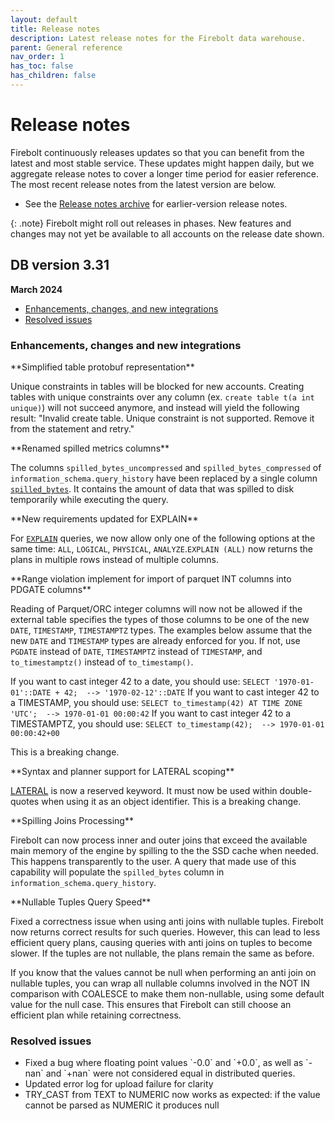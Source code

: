 ```yaml
---
layout: default
title: Release notes
description: Latest release notes for the Firebolt data warehouse.
parent: General reference
nav_order: 1
has_toc: false
has_children: false
---
```


# Release notes

Firebolt continuously releases updates so that you can benefit from the latest and most stable service. These updates might happen daily, but we aggregate release notes to cover a longer time period for easier reference. The most recent release notes from the latest version are below. 

- See the [Release notes archive](../release-notes/release-notes-archive.md) for earlier-version release notes.

{: .note}
Firebolt might roll out releases in phases. New features and changes may not yet be available to all accounts on the release date shown.

## DB version 3.31
**March 2024**

* [Enhancements, changes, and new integrations](#enhancements-changes-and-new-integrations)
* [Resolved issues](#resolved-issues)

### Enhancements, changes and new integrations

<!--- FIR-27548 --->**Simplified table protobuf representation**

Unique constraints in tables will be blocked for new accounts. Creating tables with unique constraints over any column (ex. `create table t(a int unique)`) will not succeed anymore, and instead will yield the following result:
"Invalid create table. Unique constraint is not supported. Remove it from the statement and retry."

<!--- FIR-29729 --->**Renamed spilled metrics columns**

The columns `spilled_bytes_uncompressed` and `spilled_bytes_compressed` of `information_schema.query_history` have been replaced by a single column [`spilled_bytes`](../general-reference/information-schema/query-history-view.md). It contains the amount of data that was spilled to disk temporarily while executing the query.

<!--- FIR-28276 --->**New requirements updated for EXPLAIN**

For [`EXPLAIN`](../sql-reference/commands/explain.md) queries, we now allow only one of the following options at the same time: `ALL`, `LOGICAL`, `PHYSICAL`, `ANALYZE`.`EXPLAIN (ALL)` now returns the plans in multiple rows instead of multiple columns.

<!--- FIR-29660 --->**Range violation implement for import of parquet INT columns into PDGATE columns**

Reading of Parquet/ORC integer columns will now not be allowed if the external table specifies the types of those columns to be one of the new `DATE`, `TIMESTAMP`, `TIMESTAMPTZ` types. The examples below assume that the new `DATE` and `TIMESTAMP` types are already enforced for you. If not, use `PGDATE` instead of `DATE`, `TIMESTAMPTZ` instead of `TIMESTAMP`, and `to_timestamptz()` instead of `to_timestamp()`.

If you want to cast integer 42 to a date, you should use: `SELECT '1970-01-01'::DATE + 42;  --> '1970-02-12'::DATE`
If you want to cast integer 42 to a TIMESTAMP, you should use: `SELECT to_timestamp(42) AT TIME ZONE 'UTC';  --> 1970-01-01 00:00:42`
If you want to cast integer 42 to a TIMESTAMPTZ, you should use: `SELECT to_timestamp(42);  --> 1970-01-01 00:00:42+00`

This is a breaking change. 

<!--- FIR-29225 --->**Syntax and planner support for LATERAL scoping**

[LATERAL](../reserved-words.md) is now a reserved keyword. It must now be used within double-quotes when using it as an object identifier. This is a breaking change. 

<!--- FIR-25080 --->**Spilling Joins Processing**

Firebolt can now process inner and outer joins that exceed the available main memory of the engine by spilling to the the SSD cache when needed. This happens transparently to the user. A query that made use of this capability will populate the `spilled_bytes` column in `information_schema.query_history`.

<!--- FIR-30843 --->**Nullable Tuples Query Speed**

Fixed a correctness issue when using anti joins with nullable tuples. Firebolt now returns correct results for such queries. However, this can lead to less efficient query plans, causing queries with anti joins on tuples to become slower. If the tuples are not nullable, the plans remain the same as before.

If you know that the values cannot be null when performing an anti join on nullable tuples, you can wrap all nullable columns involved in the NOT IN comparison with COALESCE to make them non-nullable, using some default value for the null case. This ensures that Firebolt can still choose an efficient plan while retaining correctness.

### Resolved issues

* <!--- FIR-28623 --->Fixed a bug where floating point values `-0.0` and `+0.0`, as well as `-nan` and `+nan` were not considered equal in distributed queries.

* <!--- FIR-18709 --->Updated error log for upload failure for clarity

* <!--- FIR-29759 --->TRY_CAST from TEXT to NUMERIC now works as expected: if the value cannot be parsed as NUMERIC it produces null
